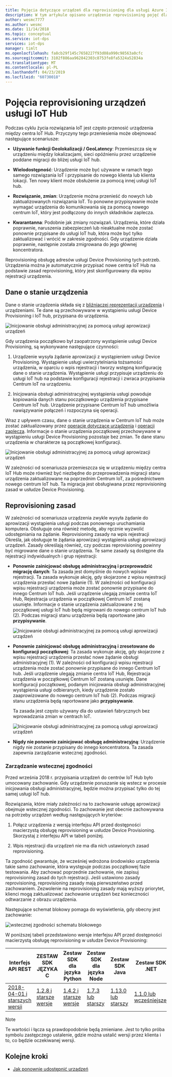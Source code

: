 ```yaml
---
title: Pojęcia dotyczące urządzeń dla reprovisioning dla usługi Azure IoT Hub Device Provisioning | Dokumentacja firmy Microsoft
description: W tym artykule opisano urządzenie reprovisioning pojęć dla usługi Azure IoT Hub Device Provisioning Service
author: wesmc7777
ms.author: wesmc
ms.date: 11/14/2018
ms.topic: conceptual
ms.service: iot-dps
services: iot-dps
manager: timlt
ms.openlocfilehash: fa8cb29f145c7658227f93d08a990c98563a0cfc
ms.sourcegitcommit: 3102f886aa962842303c8753fe8fa5324a52834a
ms.translationtype: MT
ms.contentlocale: pl-PL
ms.lasthandoff: 04/23/2019
ms.locfileid: "60730018"
---
```

# <a name="iot-hub-device-reprovisioning-concepts"></a>Pojęcia reprovisioning urządzeń usługi IoT Hub

Podczas cyklu życia rozwiązania IoT jest często przenosić urządzenia między centra IoT Hub. Przyczyny tego przeniesienia może obejmować następujące scenariusze:

* **Używanie funkcji Geolokalizacji / GeoLatency**: Przemieszcza się w urządzeniu między lokalizacjami, sieci opóźnieniu przez urządzenie poddane migracji do bliżej usługi IoT hub.

* **Wielodostępność**: Urządzenie może być używane w ramach tego samego rozwiązania IoT i przypisanie do nowego klienta lub klienta lokacji. Ten nowy klient może obsłużenie za pomocą innej usługi IoT hub.

* **Rozwiązanie, zmian**: Urządzenie można przenieść do nowych lub zaktualizowanych rozwiązania IoT. To ponowne przypisywanie może wymagać urządzenia do komunikowania się za pomocą nowego centrum IoT, który jest podłączony do innych składników zaplecza.

* **Kwarantanna**: Podobnie jak zmiany rozwiązań. Urządzenia, które działa poprawnie, naruszenia zabezpieczeń lub nieaktualne może zostać ponownie przypisane do usługi IoT hub, która może być tylko zaktualizować i wrócić w zakresie zgodności. Gdy urządzenie działa poprawnie, następnie została zmigrowana do jego głównej koncentratora.

Reprovisioning obsługę adresów usługi Device Provisioning tych potrzeb. Urządzenia można je automatycznie przypisać nowe centra IoT Hub na podstawie zasad reprovisioning, który jest skonfigurowany dla wpisu rejestracji urządzenia.

## <a name="device-state-data"></a>Dane o stanie urządzenia

Dane o stanie urządzenia składa się z [bliźniaczej reprezentacji urządzenia](../iot-hub/iot-hub-devguide-device-twins.md) i urządzeniami. Te dane są przechowywane w wystąpieniu usługi Device Provisioning i IoT hub, przypisana do urządzenia.

![Inicjowanie obsługi administracyjnej za pomocą usługi aprowizacji urządzeń](./media/concepts-device-reprovisioning/dps-provisioning.png)

Gdy urządzenia początkowo był zaopatrzony wystąpienie usługi Device Provisioning, są wykonywane następujące czynności:

1. Urządzenie wysyła żądanie aprowizacji z wystąpieniem usługi Device Provisioning. Wystąpienie usługi uwierzytelniania tożsamości urządzenia, w oparciu o wpis rejestracji i tworzy wstępną konfigurację dane o stanie urządzenia. Wystąpienie usługi przypisuje urządzeniu do usługi IoT hub na podstawie konfiguracji rejestracji i zwraca przypisania Centrum IoT na urządzeniu.

2. Inicjowania obsługi administracyjnej wystąpienia usługi powoduje kopiowania danych stanu początkowego urządzenia przypisane Centrum IoT hub. Urządzenie przypisane Centrum IoT hub umożliwia nawiązywanie połączeń i rozpoczyna się operacji.

Wraz z upływem czasu, dane o stanie urządzenia w Centrum IoT hub może zostać zaktualizowany przez [operacje dotyczące urządzenia](../iot-hub/iot-hub-devguide-device-twins.md#device-operations) i [operacji zaplecza](../iot-hub/iot-hub-devguide-device-twins.md#back-end-operations). Informacje o stanie urządzenia początkowej przechowywane w wystąpieniu usługi Device Provisioning pozostaje bez zmian. Te dane stanu urządzenia w charakterze są początkowej konfiguracji.

![Inicjowanie obsługi administracyjnej za pomocą usługi aprowizacji urządzeń](./media/concepts-device-reprovisioning/dps-provisioning-2.png)

W zależności od scenariusza przemieszcza się w urządzeniu między centra IoT Hub może również być niezbędne do przeprowadzenia migracji stanu urządzenia zaktualizowane na poprzednim Centrum IoT, za pośrednictwem nowego centrum IoT hub. Ta migracja jest obsługiwana przez reprovisioning zasad w usłudze Device Provisioning.

## <a name="reprovisioning-policies"></a>Reprovisioning zasad

W zależności od scenariusza urządzenia zwykle wysyła żądanie do aprowizacji wystąpienia usługi podczas ponownego uruchamiania komputera. Obsługuje ona również metodę, aby ręcznie wyzwolić udostępniania na żądanie. Reprovisioning zasady na wpis rejestracji Określa, jak obsługuje te żądania aprowizacji wystąpienia usługi aprowizacji urządzeń. Zasady określają również, czy podczas reprovisioning powinny być migrowane dane o stanie urządzenia. Te same zasady są dostępne dla rejestracji indywidualnych i grup rejestracji:

* **Ponownie zainicjować obsługę administracyjną i przeprowadzić migrację danych**: Ta zasada jest domyślnie do nowych wpisów rejestracji. Ta zasada wykonuje akcję, gdy skojarzone z wpisu rejestracji urządzenia przesłać nowe żądanie (1). W zależności od konfiguracji wpisu rejestracji urządzenia może zostać ponownie przypisane do innego Centrum IoT hub. Jeśli urządzenie ulegają zmianie centra IoT Hub, Rejestracja urządzenia w początkowej Centrum IoT zostaną usunięte. Informacje o stanie urządzenia zaktualizowane z tej początkowej usługi IoT hub będą migrowani do nowego centrum IoT hub (2). Podczas migracji stanu urządzenia będą raportowane jako **przypisywanie**.

    ![Inicjowanie obsługi administracyjnej za pomocą usługi aprowizacji urządzeń](./media/concepts-device-reprovisioning/dps-reprovisioning-migrate.png)

* **Ponownie zainicjować obsługę administracyjną i zresetowane do konfiguracji początkowej**: Ta zasada wykonuje akcję, gdy skojarzone z wpisu rejestracji urządzenia przesłać nowe żądanie obsługi administracyjnej (1). W zależności od konfiguracji wpisu rejestracji urządzenia może zostać ponownie przypisane do innego Centrum IoT hub. Jeśli urządzenie ulegają zmianie centra IoT Hub, Rejestracja urządzenia w początkowej Centrum IoT zostaną usunięte. Dane konfiguracji początkowej, podanym inicjowania obsługi administracyjnej wystąpienia usługi odbieranych, kiedy urządzenie zostało zaaprowizowane do nowego centrum IoT hub (2). Podczas migracji stanu urządzenia będą raportowane jako **przypisywanie**.

    Ta zasada jest często używany dla do ustawień fabrycznych bez wprowadzania zmian w centrach IoT.

    ![Inicjowanie obsługi administracyjnej za pomocą usługi aprowizacji urządzeń](./media/concepts-device-reprovisioning/dps-reprovisioning-reset.png)

* **Nigdy nie ponownie zainicjować obsługę administracyjną**: Urządzenie nigdy nie zostanie przypisany do innego koncentratora. Ta zasada zapewnia zarządzanie wstecznej zgodności.

### <a name="managing-backwards-compatibility"></a>Zarządzanie wstecznej zgodności

Przed września 2018 r. przypisania urządzeń do centrów IoT Hub było umocowany zachowanie. Gdy urządzenie poruszanie się wstecz w procesie inicjowania obsługi administracyjnej, będzie można przypisać tylko do tej samej usługi IoT hub.

Rozwiązania, które miały zależności na to zachowanie usługę aprowizacji obejmuje wstecznej zgodności. To zachowanie jest obecnie zachowywana na potrzeby urządzeń według następujących kryteriów:

1. Połącz urządzenia z wersją interfejsu API przed dostępności macierzystą obsługę reprovisioning w usłudze Device Provisioning. Skorzystaj z interfejsu API w tabeli poniżej.

2. Wpis rejestracji dla urządzeń nie ma dla nich ustawionych zasad reprovisioning.

Ta zgodność gwarantuje, że wcześniej wdrożona środowisko urządzenia takie samo zachowanie, która występuje podczas początkowej fazie testowania. Aby zachować poprzednie zachowanie, nie zapisuj reprovisioning zasad do tych rejestracji. Jeśli ustawiono zasady reprovisioning, reprovisioning zasady mają pierwszeństwo przed zachowaniem. Zezwolenie na reprovisioning zasady mają wyższy priorytet, klienci mogą zaktualizować zachowanie urządzeń bez konieczności odtwarzanie z obrazu urządzenia.

Następujące schemat blokowy pomaga do wyświetlenia, gdy obecny jest zachowanie:

![wstecznej zgodności schematu blokowego](./media/concepts-device-reprovisioning/reprovisioning-compatibility-flow.png)

W poniższej tabeli przedstawiono wersje interfejsu API przed dostępności macierzystą obsługę reprovisioning w usłudze Device Provisioning:

| Interfejs API REST | ZESTAW SDK JĘZYKA C | Zestaw SDK dla języka Python |  Zestaw SDK dla języka Node | Zestaw SDK Java | Zestaw SDK .NET |
| -------- | ----- | ---------- | --------- | -------- | -------- |
| [2018-04-01 i starszych wersji](/rest/api/iot-dps/createorupdateindividualenrollment/createorupdateindividualenrollment#uri-parameters) | [1.2.8 i starsze wersje](https://github.com/Azure/azure-iot-sdk-c/blob/master/version.txt) | [1.4.2 i starsze wersje](https://github.com/Azure/azure-iot-sdk-python/blob/0a549f21f7f4fc24bc036c1d2d5614e9544a9667/device/iothub_client_python/src/iothub_client_python.cpp#L53) | [1.7.3 lub starszy](https://github.com/Azure/azure-iot-sdk-node/blob/074c1ac135aebb520d401b942acfad2d58fdc07f/common/core/package.json#L3) | [1.13.0 lub starszy](https://github.com/Azure/azure-iot-sdk-java/blob/794c128000358b8ed1c4cecfbf21734dd6824de9/device/iot-device-client/pom.xml#L7) | [1.1.0 lub wcześniejszej](https://github.com/Azure/azure-iot-sdk-csharp/blob/9f7269f4f61cff3536708cf3dc412a7316ed6236/provisioning/device/src/Microsoft.Azure.Devices.Provisioning.Client.csproj#L20)

> [!NOTE]
> Te wartości i łącza są prawdopodobnie będą zmieniane. Jest to tylko próba symbolu zastępczego ustalenie, gdzie można ustalić wersji przez klienta i to, co będzie oczekiwanej wersji.

## <a name="next-steps"></a>Kolejne kroki

* [Jak ponownie udostępnić urządzeń](how-to-reprovision.md)
